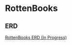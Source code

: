 # RottenBooks

## ERD
[RottenBooks ERD (In Progress)](https://app.diagrams.net/?src=about#G1QqNBjRyGiRGrNioJT86tZZEnWtP8rOAO)

